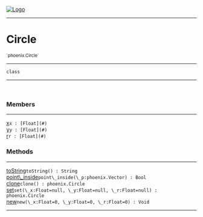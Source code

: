 
[![Logo](../../images/logo.png)](../../api/index.html)

---



<h1>Circle</h1>
<small>`phoenix.Circle`</small>



---

`class`

---

&nbsp;
&nbsp;



<h3>Members</h3> <hr/><span class="member apipage">
                <a name="x"><a class="lift" href="#x">x</a></a><code class="signature apipage">x : [Float](#)</code><br/></span>
            <span class="small_desc_flat"></span><span class="member apipage">
                <a name="y"><a class="lift" href="#y">y</a></a><code class="signature apipage">y : [Float](#)</code><br/></span>
            <span class="small_desc_flat"></span><span class="member apipage">
                <a name="r"><a class="lift" href="#r">r</a></a><code class="signature apipage">r : [Float](#)</code><br/></span>
            <span class="small_desc_flat"></span>





<h3>Methods</h3> <hr/><span class="method apipage">
            <a name="toString"><a class="lift" href="#toString">toString</a></a><code class="signature apipage">toString() : String</code><br/><span class="small_desc_flat"></span>
        </span>
    <span class="method apipage">
            <a name="point_inside"><a class="lift" href="#point_inside">point\_inside</a></a><code class="signature apipage">point\_inside(\_p:phoenix.Vector<span></span>) : Bool</code><br/><span class="small_desc_flat"></span>
        </span>
    <span class="method apipage">
            <a name="clone"><a class="lift" href="#clone">clone</a></a><code class="signature apipage">clone() : phoenix.Circle</code><br/><span class="small_desc_flat"></span>
        </span>
    <span class="method apipage">
            <a name="set"><a class="lift" href="#set">set</a></a><code class="signature apipage">set(\_x:Float<span>=null</span>, \_y:Float<span>=null</span>, \_r:Float<span>=null</span>) : phoenix.Circle</code><br/><span class="small_desc_flat"></span>
        </span>
    <span class="method apipage">
            <a name="new"><a class="lift" href="#new">new</a></a><code class="signature apipage">new(\_x:Float<span>=0</span>, \_y:Float<span>=0</span>, \_r:Float<span>=0</span>) : Void</code><br/><span class="small_desc_flat"></span>
        </span>
    





---

&nbsp;
&nbsp;
&nbsp;
&nbsp;